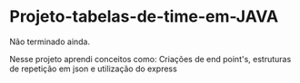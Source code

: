 # Projeto-tabelas-de-time-em-JAVA
Não terminado ainda.

Nesse projeto aprendi conceitos como: Criações de end point's, 
estruturas de repetição em json e utilização do express
